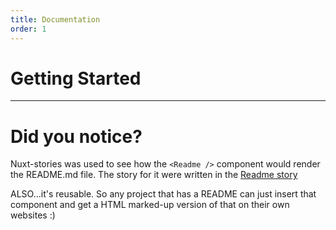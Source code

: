 ```yaml
---
title: Documentation
order: 1
---
```


# Getting Started

<Readme />

--- 

# Did you notice?

Nuxt-stories was used to see how the `<Readme />` component would render the README.md file. The story for it were written in the [Readme story](/stories/en/Library/Components/Readme)

ALSO...it's reusable. So any project that has a README can just insert that component and get a HTML marked-up version of that on their own websites :)